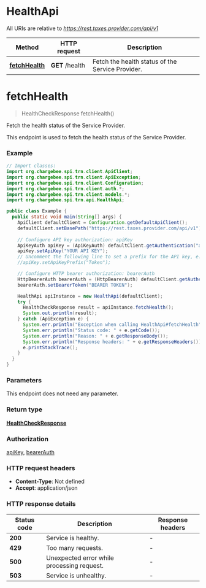 # HealthApi

All URIs are relative to *https://rest.taxes.provider.com/api/v1*

| Method | HTTP request | Description |
|------------- | ------------- | -------------|
| [**fetchHealth**](HealthApi.md#fetchHealth) | **GET** /health | Fetch the health status of the Service Provider. |


<a id="fetchHealth"></a>
# **fetchHealth**
> HealthCheckResponse fetchHealth()

Fetch the health status of the Service Provider.

This endpoint is used to fetch the health status of the Service Provider.

### Example
```java
// Import classes:
import org.chargebee.spi.trn.client.ApiClient;
import org.chargebee.spi.trn.client.ApiException;
import org.chargebee.spi.trn.client.Configuration;
import org.chargebee.spi.trn.client.auth.*;
import org.chargebee.spi.trn.client.models.*;
import org.chargebee.spi.trn.api.HealthApi;

public class Example {
  public static void main(String[] args) {
    ApiClient defaultClient = Configuration.getDefaultApiClient();
    defaultClient.setBasePath("https://rest.taxes.provider.com/api/v1");
    
    // Configure API key authorization: apiKey
    ApiKeyAuth apiKey = (ApiKeyAuth) defaultClient.getAuthentication("apiKey");
    apiKey.setApiKey("YOUR API KEY");
    // Uncomment the following line to set a prefix for the API key, e.g. "Token" (defaults to null)
    //apiKey.setApiKeyPrefix("Token");

    // Configure HTTP bearer authorization: bearerAuth
    HttpBearerAuth bearerAuth = (HttpBearerAuth) defaultClient.getAuthentication("bearerAuth");
    bearerAuth.setBearerToken("BEARER TOKEN");

    HealthApi apiInstance = new HealthApi(defaultClient);
    try {
      HealthCheckResponse result = apiInstance.fetchHealth();
      System.out.println(result);
    } catch (ApiException e) {
      System.err.println("Exception when calling HealthApi#fetchHealth");
      System.err.println("Status code: " + e.getCode());
      System.err.println("Reason: " + e.getResponseBody());
      System.err.println("Response headers: " + e.getResponseHeaders());
      e.printStackTrace();
    }
  }
}
```

### Parameters
This endpoint does not need any parameter.

### Return type

[**HealthCheckResponse**](HealthCheckResponse.md)

### Authorization

[apiKey](../README.md#apiKey), [bearerAuth](../README.md#bearerAuth)

### HTTP request headers

 - **Content-Type**: Not defined
 - **Accept**: application/json

### HTTP response details
| Status code | Description | Response headers |
|-------------|-------------|------------------|
| **200** | Service is healthy. |  -  |
| **429** | Too many requests. |  -  |
| **500** | Unexpected error while processing request. |  -  |
| **503** | Service is unhealthy. |  -  |

